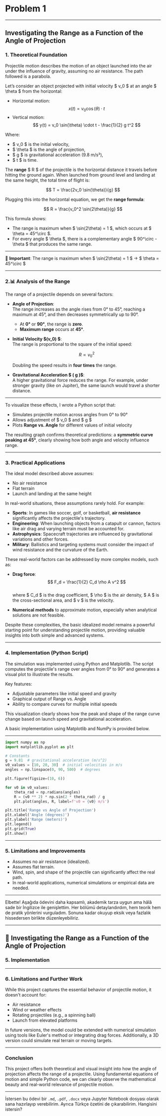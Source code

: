 # Problem 1

---

## **Investigating the Range as a Function of the Angle of Projection**

### **1. Theoretical Foundation**

Projectile motion describes the motion of an object launched into the air under the influence of gravity, assuming no air resistance. The path followed is a parabola.

Let’s consider an object projected with initial velocity $ v_0 $ at an angle $ \theta $ from the horizontal:

- Horizontal motion:
  $$ x(t) = v_0 \cos(\theta) \cdot t $$
- Vertical motion:
  $$ y(t) = v_0 \sin(\theta) \cdot t - \frac{1}{2} g t^2 $$

Where:

- $ v_0 $ is the initial velocity,
- $ \theta $ is the angle of projection,
- $ g $ is gravitational acceleration (9.8 m/s²),
- $ t $ is time.

The **range** $ R $ of the projectile is the horizontal distance it travels before hitting the ground again. When launched from ground level and landing at the same height, the total time of flight is:

$$
T = \frac{2v_0 \sin(\theta)}{g}
$$

Plugging this into the horizontal equation, we get the **range formula**:

$$
R = \frac{v_0^2 \sin(2\theta)}{g}
$$

This formula shows:

- The range is maximum when $ \sin(2\theta) = 1 $, which occurs at $ \theta = 45^\circ $.
- For every angle $ \theta $, there is a complementary angle $ 90^\circ - \theta $ that produces the same range.

---

📌 **Important**: The range is maximum when $ \sin(2\theta) = 1 $ → $ \theta = 45^\circ $

---

### **2.📊 Analysis of the Range**

The range of a projectile depends on several factors:

- **Angle of Projection**:  
  The range increases as the angle rises from 0° to 45°, reaching a maximum at 45°, and then decreases symmetrically up to 90°.

  - At **0°** or **90°**, the range is **zero**.
  - **Maximum range** occurs at **45°**.

- **Initial Velocity $(v_0) $**:  
   The range is proportional to the square of the initial speed:

  $$
  R \propto v_0^2
  $$

  Doubling the speed results in **four times** the range.

- **Gravitational Acceleration $ ( g )$**:  
  A higher gravitational force reduces the range. For example, under stronger gravity (like on Jupiter), the same launch would travel a shorter distance.

---

To visualize these effects, I wrote a Python script that:

- Simulates projectile motion across angles from 0° to 90°
- Allows adjustment of $ v_0 $ and $ g $
- Plots **Range vs. Angle** for different values of initial velocity

The resulting graph confirms theoretical predictions: a **symmetric curve peaking at 45°**, clearly showing how both angle and velocity influence range.

---

### **3. Practical Applications**

The ideal model described above assumes:

- No air resistance
- Flat terrain
- Launch and landing at the same height

In real-world situations, these assumptions rarely hold. For example:

- **Sports**: In games like soccer, golf, or basketball, **air resistance** significantly affects the projectile's trajectory.
- **Engineering**: When launching objects from a catapult or cannon, factors like air drag and varying terrain must be accounted for.
- **Astrophysics**: Spacecraft trajectories are influenced by gravitational variations and other forces.
- **Military**: Ballistics and targeting systems must consider the impact of wind resistance and the curvature of the Earth.

These real-world factors can be addressed by more complex models, such as:

- **Drag force**:  
  $$
  F_d = \frac{1}{2} C_d \rho A v^2
  $$  
  where $ C_d $ is the drag coefficient, $ \rho $ is the air density, $ A $ is the cross-sectional area, and $ v $ is the velocity.

- **Numerical methods** to approximate motion, especially when analytical solutions are not feasible.

Despite these complexities, the basic idealized model remains a powerful starting point for understanding projectile motion, providing valuable insights into both simple and advanced systems.

---

### **4. Implementation (Python Script)**

The simulation was implemented using Python and Matplotlib. The script computes the projectile's range over angles from 0° to 90° and generates a visual plot to illustrate the results.

Key features:

- Adjustable parameters like initial speed and gravity  
- Graphical output of Range vs. Angle  
- Ability to compare curves for multiple initial speeds

This visualization clearly shows how the peak and shape of the range curve change based on launch speed and gravitational acceleration.

A basic implementation using Matplotlib and NumPy is provided below.

---

```python
import numpy as np
import matplotlib.pyplot as plt

# Constants
g = 9.81  # gravitational acceleration (m/s^2)
v0_values = [10, 20, 30]  # initial velocities in m/s
angles = np.linspace(0, 90, 500)  # degrees

plt.figure(figsize=(10, 6))

for v0 in v0_values:
    theta_rad = np.radians(angles)
    R = (v0 ** 2) * np.sin(2 * theta_rad) / g
    plt.plot(angles, R, label=f'v0 = {v0} m/s')

plt.title('Range vs Angle of Projection')
plt.xlabel('Angle (degrees)')
plt.ylabel('Range (meters)')
plt.legend()
plt.grid(True)
plt.show()
```

---

### **5. Limitations and Improvements**

- Assumes no air resistance (idealized).
- Assumes flat terrain.
- Wind, spin, and shape of the projectile can significantly affect the real path.
- In real-world applications, numerical simulations or empirical data are needed.

---

Elbette! Aşağıda ödevini daha kapsamlı, akademik tarza uygun ama hâlâ sade bir İngilizce ile genişlettim. Her bölümü detaylandırdım, hem teorik hem de pratik yönlerini vurguladım. Sonuna kadar okuyup eksik veya fazlalık hissedersen birlikte düzenleyebiliriz.

---

## 📘 **Investigating the Range as a Function of the Angle of Projection**



### 5. Implementation



---

### 6. Limitations and Further Work

While this project captures the essential behavior of projectile motion, it doesn't account for:

- Air resistance
- Wind or weather effects
- Rotating projectiles (e.g., a spinning ball)
- Launch from elevated platforms

In future versions, the model could be extended with numerical simulation using tools like Euler's method or integrating drag forces. Additionally, a 3D version could simulate real terrain or moving targets.

---

### Conclusion

This project offers both theoretical and visual insight into how the angle of projection affects the range of a projectile. Using fundamental equations of motion and simple Python code, we can clearly observe the mathematical beauty and real-world relevance of projectile motion.

---

İstersen bu ödevi bir `.md`, `.pdf`, `.docx` veya Jupyter Notebook dosyası olarak sana hazırlayıp verebilirim. Ayrıca Türkçe özetini de çıkarabilirim. Hangisini istersin?
